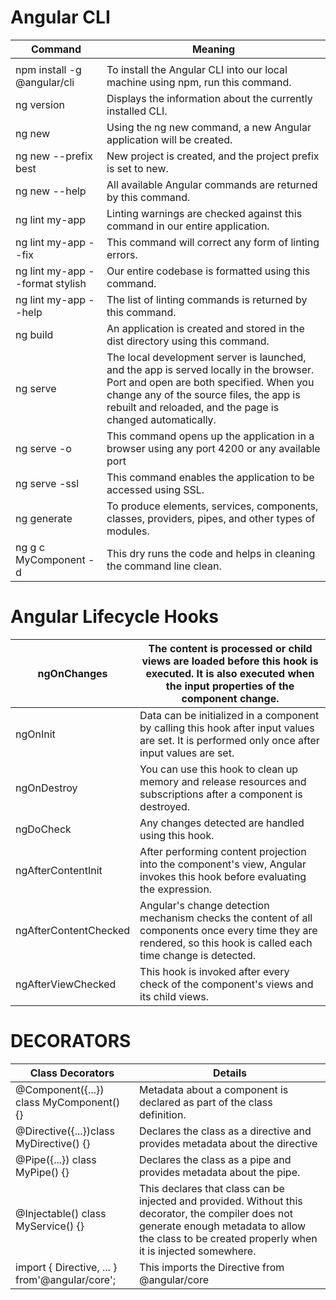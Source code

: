 # Angular CLI

| Command                                     |  Meaning                                                                              |
|-----------------------------------------|--------------------------------------------------------------------------------|
|                                         |                                                                                |
| npm install -g @angular/cli             | To install the Angular CLI into our local machine using npm, run this command. |
| ng version                              | 	Displays the information about the currently installed CLI.                                                                               |
| ng new <application name>               | Using the ng new command, a new Angular application will be created.           |
| ng new <application name> --prefix best | New project is created, and the project prefix is set to new.                  |
| ng new --help                           | All available Angular commands are returned by this command.                   |
| ng lint my-app                          | Linting warnings are checked against this command in our entire application.   |
| ng lint my-app --fix                    | This command will correct any form of linting errors.                          |
| ng lint my-app --format stylish         | Our entire codebase is formatted using this command.                           |
| ng lint my-app --help                   | The list of linting commands is returned by this command.                      |
| ng build                                | An application is created and stored in the dist directory using this command. |
| ng serve                                         | The local development server is launched, and the app is served locally in the browser. Port and open are both specified. When you change any of the source files, the app is rebuilt and reloaded, and the page is changed automatically.                                                                               |
| ng serve -o                                        |  This command opens up the application in a browser using any port 4200 or any available port                                                                              |
| ng serve -ssl                                       |  This command enables the application to be accessed using SSL.                                                                              |
|  ng generate                                       | To produce elements, services, components, classes, providers, pipes, and other types of modules.                                                                               |
| ng g c MyComponent -d                                        | This dry runs the code and helps in cleaning the command line clean.                                                                                |
# Angular Lifecycle Hooks
| ngOnChanges            | The content is processed or child views are loaded before this hook is executed. It is also executed when the input properties of the component change.           |
|------------------------|-------------------------------------------------------------------------------------------------------------------------------------------------------------------|
| ngOnInit               | Data can be initialized in a component by calling this hook after input values are set. It is performed only once after input values are set.                     |
| ngOnDestroy            | You can use this hook to clean up memory and release resources and subscriptions after a component is destroyed.                                                  |
| ngDoCheck              | 	Any changes detected are handled using this hook.                                                                                                                |
| ngAfterContentInit     | After performing content projection into the component's view, Angular invokes this hook before evaluating the expression.                                        |
| ngAfterContentChecked	 | Angular's change detection mechanism checks the content of all components once every time they are rendered, so this hook is called each time change is detected. |
| ngAfterViewChecked     | This hook is invoked after every check of the component's views and its child views.                                                                              |
# DECORATORS
  | Class Decorators |  Details                                                                                                                                                      |
|-------------------------------------------------|--------------------------------------------------------------------------------------------------------------------------------------------------------------------------------------------------------|
| @Component({...}) class MyComponent() {}       | Metadata about a component is declared as part of the class definition.                                                                                                                                |
| @Directive({...})class MyDirective() {}        | Declares the class as a directive and provides metadata about the directive                                                                                                                            |
| @Pipe({...}) class MyPipe() {}                 | Declares the class as a pipe and provides metadata about the pipe.                                                                                                                                     |
| @Injectable() class MyService() {}             | This declares that class can be injected and provided. Without this decorator, the compiler does not generate enough metadata to allow the class to be created properly when it is injected somewhere. |
|     import { Directive, ... } from'@angular/core';                                            |    This imports the Directive from @angular/core                                                                                                                                                                                                       |
